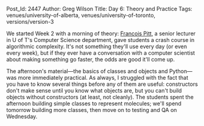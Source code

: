 Post_Id: 2447
Author: Greg Wilson
Title: Day 6: Theory and Practice
Tags: venues/university-of-alberta, venues/university-of-toronto, versions/version-3

<p>We started Week 2 with a morning of theory: <a href="http://www.cs.utoronto.ca/~fpitt">Francois Pitt</a>, a senior lecturer in U of T's Computer Science department, gave students a crash course in algorithmic complexity.  It's not something they'll use every day (or even every week), but if they ever have a conversation with a computer scientist about making something go faster, the odds are good it'll come up.</p>
<p>The afternoon's material&mdash;the basics of classes and objects and Python&mdash;was more immediately practical. As always, I struggled with the fact that you have to know several things before any of them are useful: constructors don't make sense until you know what objects are, but you can't build objects without constructors (at least, not cleanly).  The students spent the afternoon building simple classes to represent molecules; we'll spend tomorrow building more classes, then move on to testing and QA on Wednesday.</p>
